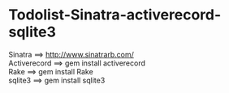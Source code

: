 # Todolist-Sinatra-activerecord-sqlite3

Sinatra ==> http://www.sinatrarb.com/ <br>
Activerecord ==> gem install activerecord <br>
Rake ==> gem install Rake <br>
sqlite3 ==> gem install sqlite3 <br>
